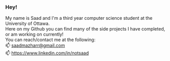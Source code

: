 ### Hey!

My name is Saad and I'm a third year computer science student at the University of Ottawa.  
Here on my Github you can find many of the side projects I have completed, or am working on currently!  
You can reach/contact me at the following:  
📫 saadmazharr@gmail.com  
📫 https://www.linkedin.com/in/notsaad

<!--
**notsaad/notsaad** is a ✨ _special_ ✨ repository because its `README.md` (this file) appears on your GitHub profile.

Here are some ideas to get you started:

- 🔭 I’m currently working on ...
- 🌱 I’m currently learning ...
- 👯 I’m looking to collaborate on ...
- 🤔 I’m looking for help with ...
- 💬 Ask me about ...
- 📫 How to reach me: ...
- 😄 Pronouns: He/Him
- ⚡ Fun fact: ...
-->

